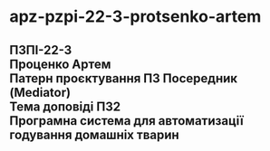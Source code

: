 # apz-pzpi-22-3-protsenko-artem  
ПЗПІ-22-3  
Проценко Артем  
Патерн проєктування ПЗ Посередник (Mediator)  
Тема доповіді ПЗ2  
Програмна система для автоматизації годування домашніх тварин  
---  
